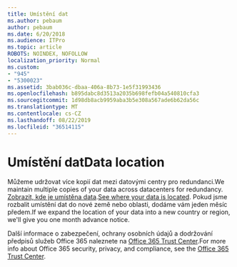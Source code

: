 ```yaml
---
title: Umístění dat
ms.author: pebaum
author: pebaum
ms.date: 6/20/2018
ms.audience: ITPro
ms.topic: article
ROBOTS: NOINDEX, NOFOLLOW
localization_priority: Normal
ms.custom:
- "945"
- "5300023"
ms.assetid: 3bab036c-dbaa-406a-8b73-1e5f31993436
ms.openlocfilehash: b895dabc8d3513a2035b698fefb04a540810cfa3
ms.sourcegitcommit: 1d98db8acb9959aba3b5e308a567ade6b62da56c
ms.translationtype: MT
ms.contentlocale: cs-CZ
ms.lasthandoff: 08/22/2019
ms.locfileid: "36514115"
---
```

# <a name="data-location"></a><span data-ttu-id="0e72e-102">Umístění dat</span><span class="sxs-lookup"><span data-stu-id="0e72e-102">Data location</span></span>

<span data-ttu-id="0e72e-103">Můžeme udržovat více kopií dat mezi datovými centry pro redundanci.</span><span class="sxs-lookup"><span data-stu-id="0e72e-103">We maintain multiple copies of your data across datacenters for redundancy.</span></span> <span data-ttu-id="0e72e-104">[Zobrazit, kde je umístěna data](https://office.com/datamaps).</span><span class="sxs-lookup"><span data-stu-id="0e72e-104">[See where your data is located](https://office.com/datamaps).</span></span> <span data-ttu-id="0e72e-105">Pokud jsme rozbalit umístění dat do nové země nebo oblasti, dodáme vám jeden měsíc předem.</span><span class="sxs-lookup"><span data-stu-id="0e72e-105">If we expand the location of your data into a new country or region, we'll give you one month advance notice.</span></span>
  
<span data-ttu-id="0e72e-106">Další informace o zabezpečení, ochrany osobních údajů a dodržování předpisů služeb Office 365 naleznete na [Office 365 Trust Center](https://products.office.com/business/office-365-trust-center-welcome).</span><span class="sxs-lookup"><span data-stu-id="0e72e-106">For more info about Office 365 security, privacy, and compliance, see the [Office 365 Trust Center](https://products.office.com/business/office-365-trust-center-welcome).</span></span>
  